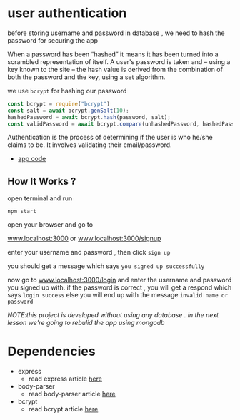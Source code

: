 # user authentication
before storing username and password in database , we need to hash the password for securing the app

When a password has been “hashed” it means it has been turned into a scrambled representation of itself. A user's password is taken and – using a key known to the site – the hash value is derived from the combination of both the password and the key, using a set algorithm.

we use `bcrypt` for hashing our password
```js
const bcrypt = require("bcrypt")
const salt = await bcrypt.genSalt(10);
hashedPassword = await bcrypt.hash(password, salt);
const validPassword = await bcrypt.compare(unhashedPassword, hashedPassword);
```
Authentication is the process of determining if the user is who he/she claims to
be. It involves validating their email/password.

- [app code](https://github.com/amiryeg1/nodejs-lessons/blob/master/L6-user-authentication/app.js)
## How It Works ?
open terminal and run
```
npm start
```
open your browser and go to

www.localhost:3000 or www.localhost:3000/signup

enter your username and password , then click `sign up`

you should get a message which says `you signed up successfully`

now go to www.localhost:3000/login and enter the username and password you signed up with.
if the password is correct , you will get a respond which says `login success`
else you will end up with the message `invalid name or password`

*NOTE:this project is developed without using any database . in the next lesson we're going to rebulid the app using mongodb*
# Dependencies 
- express
  - read express article [here](https://www.npmjs.com/package/express)
- body-parser
  - read body-parser article [here](https://www.npmjs.com/package/body-parser)
- bcrypt
  - read bcrypt article [here](https://www.npmjs.com/package/bcrypt)
